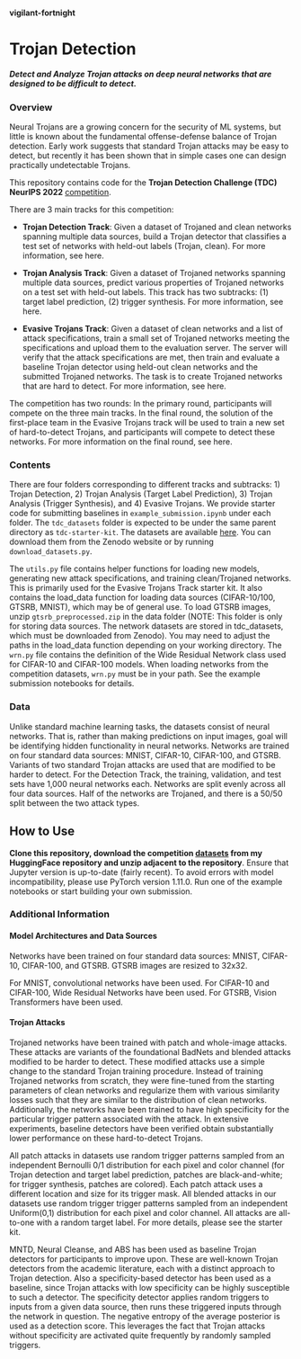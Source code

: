 #### **vigilant-fortnight**

# **Trojan Detection**

##### Detect and Analyze Trojan attacks on deep neural networks that are designed to be difficult to detect. 

### **Overview**

Neural Trojans are a growing concern for the security of ML systems, but little is known about the fundamental offense-defense balance of Trojan detection. Early work suggests that standard Trojan attacks may be easy to detect, but recently it has been shown that in simple cases one can design practically undetectable Trojans.

This repository contains code for the **Trojan Detection Challenge (TDC) NeurIPS 2022** [competition](https://trojandetection.ai/).

There are 3 main tracks for this competition:
- **Trojan Detection Track**: Given a dataset of Trojaned and clean networks spanning multiple data sources, build a Trojan detector that classifies a test set of networks with held-out labels (Trojan, clean). For more information, see here.

- **Trojan Analysis Track**: Given a dataset of Trojaned networks spanning multiple data sources, predict various properties of Trojaned networks on a test set with held-out labels. This track has two subtracks: (1) target label prediction, (2) trigger synthesis. For more information, see here.

- **Evasive Trojans Track**: Given a dataset of clean networks and a list of attack specifications, train a small set of Trojaned networks meeting the specifications and upload them to the evaluation server. The server will verify that the attack specifications are met, then train and evaluate a baseline Trojan detector using held-out clean networks and the submitted Trojaned networks. The task is to create Trojaned networks that are hard to detect. For more information, see here.

The competition has two rounds: In the primary round, participants will compete on the three main tracks. In the final round, the solution of the first-place team in the Evasive Trojans track will be used to train a new set of hard-to-detect Trojans, and participants will compete to detect these networks. For more information on the final round, see here.

### **Contents**

There are four folders corresponding to different tracks and subtracks: 1) Trojan Detection, 2) Trojan Analysis (Target Label Prediction), 3) Trojan Analysis (Trigger Synthesis), and 4) Evasive Trojans. We provide starter code for submitting baselines in ```example_submission.ipynb``` under each folder. The ```tdc_datasets``` folder is expected to be under the same parent directory as ```tdc-starter-kit```. The datasets are available [here](https://zenodo.org/record/6894041). You can download them from the Zenodo website or by running ```download_datasets.py```.

The ```utils.py``` file contains helper functions for loading new models, generating new attack specifications, and training clean/Trojaned networks. This is primarily used for the Evasive Trojans Track starter kit. It also contains the load_data function for loading data sources (CIFAR-10/100, GTSRB, MNIST), which may be of general use. To load GTSRB images, unzip ```gtsrb_preprocessed.zip``` in the data folder (NOTE: This folder is only for storing data sources. The network datasets are stored in tdc_datasets, which must be downloaded from Zenodo). You may need to adjust the paths in the load_data function depending on your working directory. The ```wrn.py``` file contains the definition of the Wide Residual Network class used for CIFAR-10 and CIFAR-100 models. When loading networks from the competition datasets, ```wrn.py``` must be in your path. See the example submission notebooks for details.

### **Data**

Unlike standard machine learning tasks, the datasets consist of neural networks. That is, rather than making predictions on input images, goal will be identifying hidden functionality in neural networks. Networks are trained on four standard data sources: MNIST, CIFAR-10, CIFAR-100, and GTSRB. Variants of two standard Trojan attacks are used that are modified to be harder to detect. For the Detection Track, the training, validation, and test sets have 1,000 neural networks each. Networks are split evenly across all four data sources. Half of the networks are Trojaned, and there is a 50/50 split between the two attack types.

## How to Use

**Clone this repository, download the competition [datasets](https://huggingface.co/datasets/anubhavde/trojan-detection/blob/main/tdc_datasets.zip) from my HuggingFace repository and unzip adjacent to the repository**. Ensure that Jupyter version is up-to-date (fairly recent). To avoid errors with model incompatibility, please use PyTorch version 1.11.0. Run one of the example notebooks or start building your own submission.

### **Additional Information**

#### **Model Architectures and Data Sources**

Networks have been trained on four standard data sources: MNIST, CIFAR-10, CIFAR-100, and GTSRB. GTSRB images are resized to 32x32.

For MNIST, convolutional networks have been used. For CIFAR-10 and CIFAR-100, Wide Residual Networks have been used. For GTSRB, Vision Transformers have been used.

#### **Trojan Attacks**

Trojaned networks have been trained with patch and whole-image attacks. These attacks are variants of the foundational BadNets and blended attacks modified to be harder to detect. These modified attacks use a simple change to the standard Trojan training procedure. Instead of training Trojaned networks from scratch, they were fine-tuned from the starting parameters of clean networks and regularize them with various similarity losses such that they are similar to the distribution of clean networks. Additionally, the networks have been trained to have high specificity for the particular trigger pattern associated with the attack. In extensive experiments, baseline detectors have been verified obtain substantially lower performance on these hard-to-detect Trojans.

All patch attacks in datasets use random trigger patterns sampled from an independent Bernoulli 0/1 distribution for each pixel and color channel (for Trojan detection and target label prediction, patches are black-and-white; for trigger synthesis, patches are colored). Each patch attack uses a different location and size for its trigger mask. All blended attacks in our datasets use random trigger trigger patterns sampled from an independent Uniform(0,1) distribution for each pixel and color channel. All attacks are all-to-one with a random target label. For more details, please see the starter kit. 

MNTD, Neural Cleanse, and ABS has been used as baseline Trojan detectors for participants to improve upon. These are well-known Trojan detectors from the academic literature, each with a distinct approach to Trojan detection. Also a specificity-based detector has been used as a baseline, since Trojan attacks with low specificity can be highly susceptible to such a detector. The specificity detector applies random triggers to inputs from a given data source, then runs these triggered inputs through the network in question. The negative entropy of the average posterior is used as a detection score. This leverages the fact that Trojan attacks without specificity are activated quite frequently by randomly sampled triggers.

